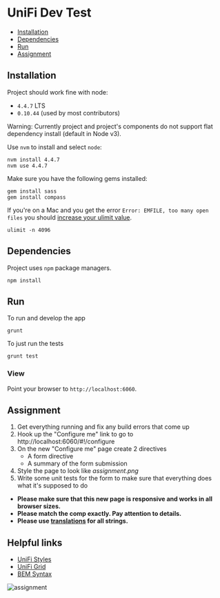 # UniFi Dev Test

 * [Installation](#installation)
 * [Dependencies](#dependencies)
 * [Run](#run)
 * [Assignment](#assignment)

## Installation

Project should work fine with node:
 * `4.4.7` LTS
 * `0.10.44` (used by most contributors)

Warning:
Currently project and project's components do not support flat dependency install (default in Node v3).

Use `nvm` to install and select `node`:

```
nvm install 4.4.7
nvm use 4.4.7
```

Make sure you have the following gems installed:

```
gem install sass
gem install compass
```

If you're on a Mac and you get the error `Error: EMFILE, too many open files` you should [increase your ulimit value](http://stackoverflow.com/questions/19981065/nodejs-error-emfile-too-many-open-files-on-mac-os).
```
ulimit -n 4096
```

## Dependencies

Project uses `npm` package managers.

```
npm install
```


## Run

To run and develop the app
```
grunt
```

To just run the tests
```
grunt test
```


### View

Point your browser to `http://localhost:6060`.


## Assignment

1. Get everything running and fix any build errors that come up
2. Hook up the "Configure me" link to go to http://localhost:6060/#!/configure
3. On the new "Configure me" page create 2 directives
    * A form directive
    * A summary of the form submission
4. Style the page to look like *assignment.png*
4. Write some unit tests for the form to make sure that everything does what it's supposed to do


* **Please make sure that this new page is responsive and works in all browser sizes.**
* **Please match the comp exactly. Pay attention to details.**
* **Please use [translations](https://angular-translate.github.io/docs/#/guide) for all strings.**


## Helpful links

* [UniFi Styles](http://ubnt-css.herokuapp.com/#/app/typography)
* [UniFi Grid](http://ubnt-css.herokuapp.com/#/base/grid-containers)
* [BEM Syntax](https://csswizardry.com/2013/01/mindbemding-getting-your-head-round-bem-syntax/)

![assignment](https://github.com/Ubiquiti-UI/unifi-devtest/blob/master/assignment.png)
